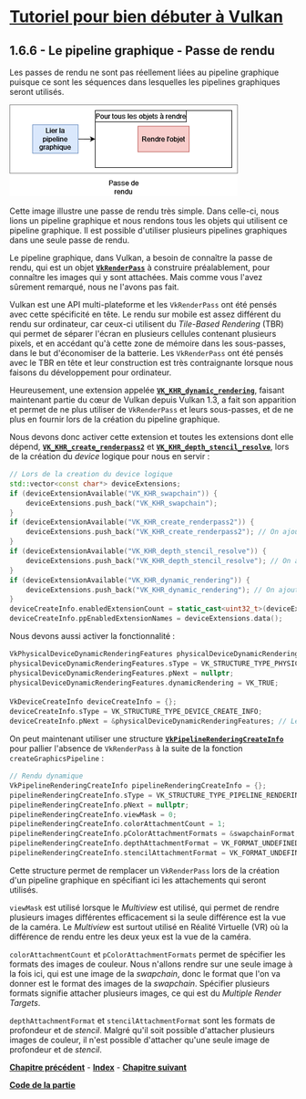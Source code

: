 # [Tutoriel pour bien débuter à Vulkan](../../index.md)
## 1.6.6 - Le pipeline graphique - Passe de rendu

Les passes de rendu ne sont pas réellement liées au pipeline graphique puisque ce sont les séquences dans lesquelles les pipelines graphiques seront utilisés.

![Passe de rendu](images/passe_de_rendu.png)

Cette image illustre une passe de rendu très simple. Dans celle-ci, nous lions un pipeline graphique et nous rendons tous les objets qui utilisent ce pipeline graphique. Il est possible d'utiliser plusieurs pipelines graphiques dans une seule passe de rendu.

Le pipeline graphique, dans Vulkan, a besoin de connaître la passe de rendu, qui est un objet [**``VkRenderPass``**](https://registry.khronos.org/vulkan/specs/1.3-extensions/man/html/VkRenderPass.html) à construire préalablement, pour connaître les images qui y sont attachées. Mais comme vous l'avez sûrement remarqué, nous ne l'avons pas fait.

Vulkan est une API multi-plateforme et les ``VkRenderPass`` ont été pensés avec cette spécificité en tête. Le rendu sur mobile est assez différent du rendu sur ordinateur, car ceux-ci utilisent du *Tile-Based Rendering* (TBR) qui permet de séparer l'écran en plusieurs cellules contenant plusieurs pixels, et en accédant qu'à cette zone de mémoire dans les sous-passes, dans le but d'économiser de la batterie. Les ``VkRenderPass`` ont été pensés avec le TBR en tête et leur construction est très contraignante lorsque nous faisons du développement pour ordinateur.

Heureusement, une extension appelée [**``VK_KHR_dynamic_rendering``**](https://registry.khronos.org/vulkan/specs/1.3-extensions/man/html/VK_KHR_dynamic_rendering.html), faisant maintenant partie du cœur de Vulkan depuis Vulkan 1.3, a fait son apparition et permet de ne plus utiliser de ``VkRenderPass`` et leurs sous-passes, et de ne plus en fournir lors de la création du pipeline graphique.

Nous devons donc activer cette extension et toutes les extensions dont elle dépend, [**``VK_KHR_create_renderpass2``**](https://registry.khronos.org/vulkan/specs/1.3-extensions/man/html/VK_KHR_create_renderpass2.html) et [**``VK_KHR_depth_stencil_resolve``**](https://registry.khronos.org/vulkan/specs/1.3-extensions/man/html/VK_KHR_depth_stencil_resolve.html), lors de la création du *device* logique pour nous en servir :

```cpp
// Lors de la creation du device logique
std::vector<const char*> deviceExtensions;
if (deviceExtensionAvailable("VK_KHR_swapchain")) {
	deviceExtensions.push_back("VK_KHR_swapchain");
}
if (deviceExtensionAvailable("VK_KHR_create_renderpass2")) {
	deviceExtensions.push_back("VK_KHR_create_renderpass2"); // On ajoute cette extension car VK_KHR_depth_stencil_resolve en depend
}
if (deviceExtensionAvailable("VK_KHR_depth_stencil_resolve")) {
	deviceExtensions.push_back("VK_KHR_depth_stencil_resolve"); // On ajoute cette extension car VK_KHR_dynamic_rendering en depend
}
if (deviceExtensionAvailable("VK_KHR_dynamic_rendering")) {
	deviceExtensions.push_back("VK_KHR_dynamic_rendering"); // On ajoute cette extension
}
deviceCreateInfo.enabledExtensionCount = static_cast<uint32_t>(deviceExtensions.size());
deviceCreateInfo.ppEnabledExtensionNames = deviceExtensions.data();
```

Nous devons aussi activer la fonctionnalité :

```cpp
VkPhysicalDeviceDynamicRenderingFeatures physicalDeviceDynamicRenderingFeatures = {};
physicalDeviceDynamicRenderingFeatures.sType = VK_STRUCTURE_TYPE_PHYSICAL_DEVICE_DYNAMIC_RENDERING_FEATURES;
physicalDeviceDynamicRenderingFeatures.pNext = nullptr;
physicalDeviceDynamicRenderingFeatures.dynamicRendering = VK_TRUE;

VkDeviceCreateInfo deviceCreateInfo = {};
deviceCreateInfo.sType = VK_STRUCTURE_TYPE_DEVICE_CREATE_INFO;
deviceCreateInfo.pNext = &physicalDeviceDynamicRenderingFeatures; // Le pNext de la creation du device logique est maintenant utilise
```

On peut maintenant utiliser une structure [**``VkPipelineRenderingCreateInfo``**](https://registry.khronos.org/vulkan/specs/1.3-extensions/man/html/VkPipelineRenderingCreateInfo.html) pour pallier l'absence de ``VkRenderPass`` à la suite de la fonction ``createGraphicsPipeline`` :

```cpp
// Rendu dynamique
VkPipelineRenderingCreateInfo pipelineRenderingCreateInfo = {};
pipelineRenderingCreateInfo.sType = VK_STRUCTURE_TYPE_PIPELINE_RENDERING_CREATE_INFO;
pipelineRenderingCreateInfo.pNext = nullptr;
pipelineRenderingCreateInfo.viewMask = 0;
pipelineRenderingCreateInfo.colorAttachmentCount = 1;
pipelineRenderingCreateInfo.pColorAttachmentFormats = &swapchainFormat;
pipelineRenderingCreateInfo.depthAttachmentFormat = VK_FORMAT_UNDEFINED;
pipelineRenderingCreateInfo.stencilAttachmentFormat = VK_FORMAT_UNDEFINED;
```

Cette structure permet de remplacer un ``VkRenderPass`` lors de la création d'un pipeline graphique en spécifiant ici les attachements qui seront utilisés.

``viewMask`` est utilisé lorsque le *Multiview* est utilisé, qui permet de rendre plusieurs images différentes efficacement si la seule différence est la vue de la caméra. Le *Multiview* est surtout utilisé en Réalité Virtuelle (VR) où la différence de rendu entre les deux yeux est la vue de la caméra.

``colorAttachmentCount`` et ``pColorAttachmentFormats`` permet de spécifier les formats des images de couleur. Nous n'allons rendre sur une seule image à la fois ici, qui est une image de la *swapchain*, donc le format que l'on va donner est le format des images de la *swapchain*. Spécifier plusieurs formats signifie attacher plusieurs images, ce qui est du *Multiple Render Targets*.

``depthAttachmentFormat`` et ``stencilAttachmentFormat`` sont les formats de profondeur et de *stencil*. Malgré qu'il soit possible d'attacher plusieurs images de couleur, il n'est possible d'attacher qu'une seule image de profondeur et de *stencil*.

[**Chapitre précédent**](5.md) - [**Index**](../../index.md) - [**Chapitre suivant**](7.md)

[**Code de la partie**](https://github.com/ZaOniRinku/TutorielVulkanFR/tree/partie1)